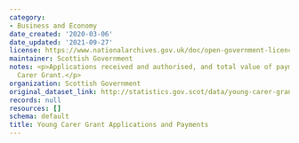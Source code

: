 ```yaml
---
category:
- Business and Economy
date_created: '2020-03-06'
date_updated: '2021-09-27'
license: https://www.nationalarchives.gov.uk/doc/open-government-licence/version/3/
maintainer: Scottish Government
notes: <p>Applications received and authorised, and total value of payments for Young
  Carer Grant.</p>
organization: Scottish Government
original_dataset_link: http://statistics.gov.scot/data/young-carer-grant-applications
records: null
resources: []
schema: default
title: Young Carer Grant Applications and Payments
---
```

